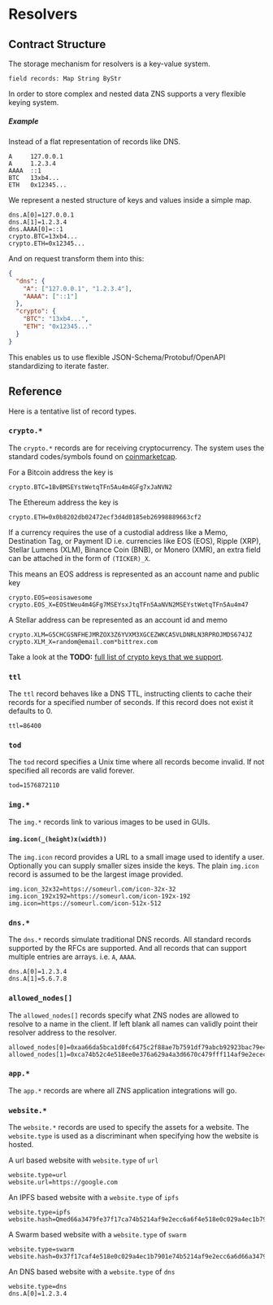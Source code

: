# Resolvers

## Contract Structure

The storage mechanism for resolvers is a key-value system.

```
field records: Map String ByStr
```

In order to store complex and nested data ZNS supports a very flexible keying
system.

##### Example

Instead of a flat representation of records like DNS.

```
A     127.0.0.1
A     1.2.3.4
AAAA  ::1
BTC   13xb4...
ETH   0x12345...
```

We represent a nested structure of keys and values inside a simple map.

```
dns.A[0]=127.0.0.1
dns.A[1]=1.2.3.4
dns.AAAA[0]=::1
crypto.BTC=13xb4...
crypto.ETH=0x12345...
```

And on request transform them into this:

```json
{
  "dns": {
    "A": ["127.0.0.1", "1.2.3.4"],
    "AAAA": ["::1"]
  },
  "crypto": {
    "BTC": "13xb4...",
    "ETH": "0x12345..."
  }
}
```

This enables us to use flexible JSON-Schema/Protobuf/OpenAPI standardizing to
iterate faster.

## Reference

Here is a tentative list of record types.

### `crypto.*`

The `crypto.*` records are for receiving cryptocurrency. The system uses the
standard codes/symbols found on [coinmarketcap](https://coinmarketcap.com).

For a Bitcoin address the key is

```
crypto.BTC=1BvBMSEYstWetqTFn5Au4m4GFg7xJaNVN2
```

The Ethereum address the key is

```
crypto.ETH=0x0b8202db02472ecf3d4d0185eb26998889663cf2
```

If a currency requires the use of a custodial address like a Memo, Destination
Tag, or Payment ID i.e. currencies like EOS (EOS), Ripple (XRP), Stellar Lumens
(XLM), Binance Coin (BNB), or Monero (XMR), an extra field can be attached in
the form of `(TICKER)_X`.

This means an EOS address is represented as an account name and public key

```
crypto.EOS=eosisawesome
crypto.EOS_X=EOStWeu4m4GFg7MSEYsxJtqTFn5AaNVN2MSEYstWetqTFn5Au4m47
```

A Stellar address can be represented as an account id and memo

```
crypto.XLM=G5CHCGSNFHEJMRZOX3Z6YVXM3XGCEZWKCA5VLDNRLN3RPROJMDS674JZ
crypto.XLM_X=random@email.com*bittrex.com
```

Take a look at the **TODO:**
[full list of crypto keys that we support](./crypto_tickers.csv).

### `ttl`

The `ttl` record behaves like a DNS TTL, instructing clients to cache their
records for a specified number of seconds. If this record does not exist it
defaults to 0.

```
ttl=86400
```

### `tod`

The `tod` record specifies a Unix time where all records become invalid. If not
specified all records are valid forever.

```
tod=1576872110
```

### `img.*`

The `img.*` records link to various images to be used in GUIs.

#### `img.icon(_(height)x(width))`

The `img.icon` record provides a URL to a small image used to identify a user.
Optionally you can supply smaller sizes inside the keys. The plain `img.icon`
record is assumed to be the largest image provided.

```
img.icon_32x32=https://someurl.com/icon-32x-32
img.icon_192x192=https://someurl.com/icon-192x-192
img.icon=https://someurl.com/icon-512x-512
```

### `dns.*`

The `dns.*` records simulate traditional DNS records. All standard records
supported by the RFCs are supported. And all records that can support multiple
entries are arrays. i.e. `A`, `AAAA`.

```
dns.A[0]=1.2.3.4
dns.A[1]=5.6.7.8
```

### `allowed_nodes[]`

The `allowed_nodes[]` records specify what ZNS nodes are allowed to resolve to a
name in the client. If left blank all names can validly point their resolver
address to the resolver.

```
allowed_nodes[0]=0xaa66da5bca1d0fc6475c2f88ae7b7591df79abcb92923bac79e41ccc44a89efc
allowed_nodes[1]=0xca74b52c4e518ee0e376a629a4a3d6670c479fff114af9e2ecec1b790107dd12
```

### `app.*`

The `app.*` records are where all ZNS application integrations will go.

### `website.*`

The `website.*` records are used to specify the assets for a website. The
`website.type` is used as a discriminant when specifying how the website is
hosted.

A url based website with `website.type` of `url`

```
website.type=url
website.url=https://google.com
```

An IPFS based website with a `website.type` of `ipfs`

```
website.type=ipfs
website.hash=Qmed66a3479fe37f17ca74b5214af9e2ecc6a6f4e518e0c029a4ec1b790107dd12
```

A Swarm based website with a `website.type` of `swarm`

```
website.type=swarm
website.hash=0x37f17caf4e518e0c029a4ec1b7901e74b5214af9e2ecc6a6d66a3479fe07dd12
```

An DNS based website with a `website.type` of `dns`

```
website.type=dns
dns.A[0]=1.2.3.4
```
